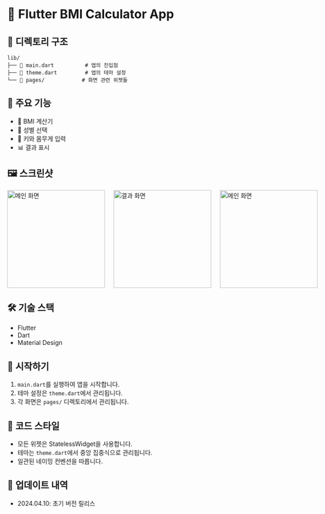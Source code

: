 # 📱 Flutter BMI Calculator App

## 📁 디렉토리 구조

```
lib/
├── 📄 main.dart          # 앱의 진입점
├── 📄 theme.dart         # 앱의 테마 설정
└── 📂 pages/            # 화면 관련 위젯들
```

## 🎨 주요 기능

- 🧮 BMI 계산기
- 👥 성별 선택
- 📏 키와 몸무게 입력
- 📊 결과 표시

## 🖼️ 스크린샷

<div style="display: flex; gap: 20px;">
  <img src="https://github.com/user-attachments/assets/7a80d8cd-2a43-418c-ba7e-e78e32b5587e" width="225" alt="메인 화면">
  <img src="https://github.com/user-attachments/assets/9d02bd05-1b63-411d-98b9-f148409eabfe" width="225" alt="결과 화면">
  <img src="https://github.com/user-attachments/assets/a0cbeb86-44d6-4320-baa5-1c1b662fee7f" width="225" alt="메인 화면">
  <img src="https://github.com/user-attachments/assets/c3b9615c-586d-4cc6-a342-19088d301821" width="225" alt="결과 화면">
</div>



## 🛠️ 기술 스택

- Flutter
- Dart
- Material Design

## 🚀 시작하기

1. `main.dart`를 실행하여 앱을 시작합니다.
2. 테마 설정은 `theme.dart`에서 관리됩니다.
3. 각 화면은 `pages/` 디렉토리에서 관리됩니다.

## 📝 코드 스타일

- 모든 위젯은 StatelessWidget을 사용합니다.
- 테마는 `theme.dart`에서 중앙 집중식으로 관리됩니다.
- 일관된 네이밍 컨벤션을 따릅니다.

## 🔄 업데이트 내역

- 2024.04.10: 초기 버전 릴리스
